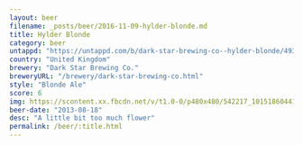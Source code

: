 ```yaml
---
layout: beer
filename: _posts/beer/2016-11-09-hylder-blonde.md
title: Hylder Blonde
category: beer
untappd: "https://untappd.com/b/dark-star-brewing-co--hylder-blonde/49330"
country: "United Kingdom"
brewery: "Dark Star Brewing Co."
breweryURL: "/brewery/dark-star-brewing-co.html"
style: "Blonde Ale"
score: 6
img: https://scontent.xx.fbcdn.net/v/t1.0-0/p480x480/542217_10151860441663745_480799893_n.jpg?oh=8f05962a91669fd5c50ffb44f5c45f6a&oe=5941551D
beer-date: "2013-08-18"
desc: "A little bit too much flower"
permalink: /beer/:title.html
---
```

